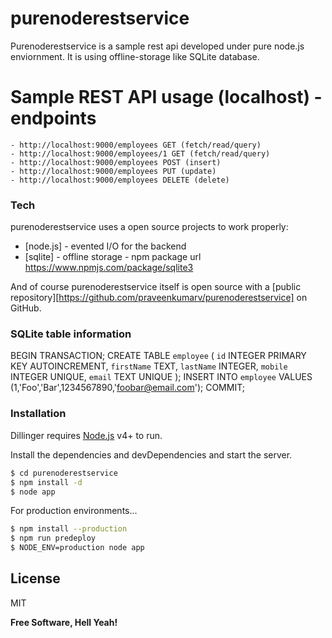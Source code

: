 # purenoderestservice

Purenoderestservice is a sample rest api developed under pure node.js enviornment. It is using offline-storage like SQLite database.

# Sample REST API usage (localhost) - endpoints
    - http://localhost:9000/employees GET (fetch/read/query)
    - http://localhost:9000/employees/1 GET (fetch/read/query)
    - http://localhost:9000/employees POST (insert)
    - http://localhost:9000/employees PUT (update)
    - http://localhost:9000/employees DELETE (delete)

### Tech

purenoderestservice uses a open source projects to work properly:
* [node.js] - evented I/O for the backend
* [sqlite] - offline storage - npm package url https://www.npmjs.com/package/sqlite3

And of course purenoderestservice itself is open source with a [public repository][https://github.com/praveenkumarv/purenoderestservice]
 on GitHub.

### SQLite table information
BEGIN TRANSACTION;
CREATE TABLE `employee` (
	`id`	INTEGER PRIMARY KEY AUTOINCREMENT,
	`firstName`	TEXT,
	`lastName`	INTEGER,
	`mobile`	INTEGER UNIQUE,
	`email`	TEXT UNIQUE
);
INSERT INTO `employee` VALUES (1,'Foo','Bar',1234567890,'foobar@email.com');
COMMIT;

### Installation

Dillinger requires [Node.js](https://nodejs.org/) v4+ to run.

Install the dependencies and devDependencies and start the server.

```sh
$ cd purenoderestservice
$ npm install -d
$ node app
```

For production environments...

```sh
$ npm install --production
$ npm run predeploy
$ NODE_ENV=production node app
```

License
----
MIT

**Free Software, Hell Yeah!**
